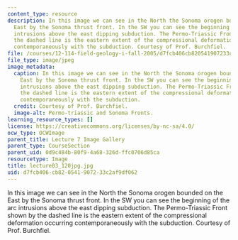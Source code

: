 ```yaml
---
content_type: resource
description: In this image we can see in the North the Sonoma orogen bounded on the
  East by the Sonoma thrust front. In the SW you can see the beginning of the arc
  intrusions above the east dipping subduction. The Permo-Triassic Front shown by
  the dashed line is the eastern extent of the compressional deformation occurring
  contemporaneously with the subduction. Courtesy of Prof. Burchfiel.
file: /courses/12-114-field-geology-i-fall-2005/d7fcb406cb820541907233c2af9df062_lecture03_120jpg.jpg
file_type: image/jpeg
image_metadata:
  caption: In this image we can see in the North the Sonoma orogen bounded on the
    East by the Sonoma thrust front. In the SW you can see the beginning of the arc
    intrusions above the east dipping subduction. The Permo-Triassic Front shown by
    the dashed line is the eastern extent of the compressional deformation occurring
    contemporaneously with the subduction.
  credit: Courtesy of Prof. Burchfiel.
  image-alt: Permo-triassic and Sonoma Fronts.
learning_resource_types: []
license: https://creativecommons.org/licenses/by-nc-sa/4.0/
ocw_type: OCWImage
parent_title: Lecture 7 Image Gallery
parent_type: CourseSection
parent_uid: 0d9c484b-80f9-4a68-326d-ffc0706d85ca
resourcetype: Image
title: lecture03_120jpg.jpg
uid: d7fcb406-cb82-0541-9072-33c2af9df062
---
```

In this image we can see in the North the Sonoma orogen bounded on the East by the Sonoma thrust front. In the SW you can see the beginning of the arc intrusions above the east dipping subduction. The Permo-Triassic Front shown by the dashed line is the eastern extent of the compressional deformation occurring contemporaneously with the subduction. Courtesy of Prof. Burchfiel.